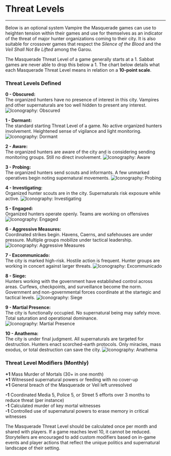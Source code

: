 # Threat Levels

---

Below is an optional system Vampire the Masquerade games can use to heighten tension within their games and use for themselves as an indicator of the threat of major hunter organizations coming to their city. It is also suitable for crossover games that respect the *Silence of the Blood* and the *Veil Shall Not Be Lifted* among the Garou.

The Masquerade Threat Level of a game generally starts at a 1. Sabbat games are never able to drop this below a 1. The chart below details what each Masquerade Threat Level means in relation on a **10-point scale**.

### Threat Levels Defined

**0 - Obscured:**  
The organized hunters have no presence of interest in this city. Vampires and other supernaturals are too well hidden to present any interest.
![Iconography: Obscured](./ThreatLevels/00-Obscured.png)

**1 - Dormant:**  
The standard starting Threat Level of a game. No active organized hunters involvement. Heightened sense of vigilance and light monitoring.
![Iconography: Dormant](./ThreatLevels/01-Dormant.png)


**2 - Aware:**  
The organized hunters are aware of the city and is considering sending monitoring groups. Still no direct involvement.
![Iconography: Aware](./ThreatLevels/02-Aware.png)


**3 - Probing:**  
The organized hunters send scouts and informants. A few unmarked operatives begin noting supernatural movements.
![Iconography: Probing](./ThreatLevels/03-Probing.png)

**4 - Investigating:**  
Organized hunter scouts are in the city. Supernaturals risk exposure while active.
![Iconography: Investigating](./ThreatLevels/04-Investigating.png)

**5 - Engaged:**  
Organized hunters operate openly. Teams are working on offensives
![Iconography: Engaged](./ThreatLevels/05-Engaged.png)

**6 - Aggressive Measures:**  
Coordinated strikes begin. Havens, Caerns, and safehouses are under pressure. Multiple groups mobilize under tactical leadership.
![Iconography: Aggressive Measures](./ThreatLevels/06-Aggressive-Measures.png)

**7 - Excommunicado:**  
The city is marked high-risk. Hostile action is frequent. Hunter groups are working in concert against larger threats.
![Iconography: Excommunicado](./ThreatLevels/07-Excommunicado.png)

**8 - Siege:**  
Hunters working with the government have established control across areas. Curfews, checkpoints, and surveillance become the norm. Government and non-governmental forces coordinate at the startegic and tactical levels.
![Iconography: Siege](./ThreatLevels/08-Seige.png)

**9 - Martial Presence:**  
The city is functionally occupied. No supernatural being may safely move. Total saturation and operational dominance.
![Iconography: Martial Presence](./ThreatLevels/09-Martial-Presence.png)

**10 - Anathema:**  
The city is under final judgment. All supernaturals are targeted for destruction. Hunters enact scorched-earth protocols. Only miracles, mass exodus, or total destruction can save the city.
![Iconography: Anathema](./ThreatLevels/10-Anathema.png)

### Threat Level Modifiers (Monthly)

**+1** Mass Murder of Mortals (30+ in one month)  
**+1** Witnessed supernatural powers or feeding with no cover-up  
**+1** General breach of the Masquerade or Veil left unresolved  

**-1** Coordinated Media 5, Police 5, or Street 5 efforts over 3 months to reduce threat (per instance)  
**-1** Calculated murder of key mortal witnesses  
**-1** Controlled use of supernatural powers to erase memory in critical witnesses  

The Masquerade Threat Level should be calculated once per month and shared with players. If a game reaches level 10, it cannot be reduced. Storytellers are encouraged to add custom modifiers based on in-game events and player actions that reflect the unique politics and supernatural landscape of their setting.
